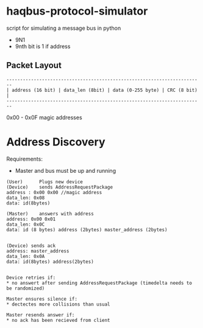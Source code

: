 haqbus-protocol-simulator
=========================

script for simulating a message bus in python

* 9N1
* 9nth bit is 1 if address

Packet Layout
-------------

```
------------------------------------------------------------------------
| address (16 bit) | data_len (8bit) | data (0-255 byte) | CRC (8 bit) |
------------------------------------------------------------------------
```

0x00 - 0x0F magic addresses

Address Discovery
=================

Requirements:
- Master and bus must be up and running
```
(User)      Plugs new device
(Device)    sends AddressRequestPackage
address : 0x00 0x00 //magic address
data_len: 0x08
data: id(8bytes)

(Master)    answers with address
address: 0x00 0x01
data_len: 0x0C
data: id (8 bytes) address (2bytes) master_address (2bytes)


(Device) sends ack
address: master_address
data_len: 0x0A
data: id(8bytes) address(2bytes)


Device retries if:
* no answert after sending AddressRequestPackage (timedelta needs to be randomized)

Master ensures silence if:
* dectectes more collisions than usual

Master resends answer if:
* no ack has been recieved from client


